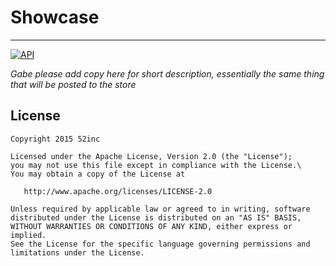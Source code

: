 # Showcase
---

[![API](https://img.shields.io/badge/API-19%2B-orange.svg?style=flat)](https://android-arsenal.com/api?level=19)  


_Gabe please add copy here for short description, essentially the same thing that will be posted to the store_

## License

	Copyright 2015 52inc

	Licensed under the Apache License, Version 2.0 (the "License");
	you may not use this file except in compliance with the License.\
	You may obtain a copy of the License at

       http://www.apache.org/licenses/LICENSE-2.0

	Unless required by applicable law or agreed to in writing, software
	distributed under the License is distributed on an "AS IS" BASIS,
	WITHOUT WARRANTIES OR CONDITIONS OF ANY KIND, either express or implied.
	See the License for the specific language governing permissions and
	limitations under the License.



